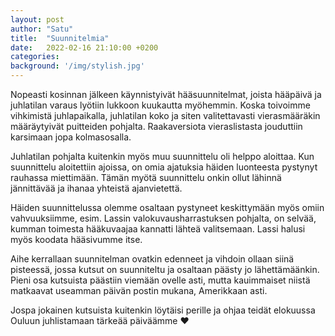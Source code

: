 ```yaml
---
layout: post
author: "Satu"
title:  "Suunnitelmia"
date:   2022-02-16 21:10:00 +0200
categories:
background: '/img/stylish.jpg'
---
```


Nopeasti kosinnan jälkeen käynnistyivät hääsuunnitelmat, joista hääpäivä ja juhlatilan varaus lyötiin lukkoon kuukautta myöhemmin. 
Koska toivoimme vihkimistä juhlapaikalla, juhlatilan koko ja siten valitettavasti vierasmääräkin määräytyivät puitteiden pohjalta.
Raakaversiota vieraslistasta jouduttiin karsimaan jopa kolmasosalla.

Juhlatilan pohjalta kuitenkin myös muu suunnittelu oli helppo aloittaa. 
Kun suunnittelu aloitettiin ajoissa, on omia ajatuksia häiden luonteesta pystynyt rauhassa miettimään. 
Tämän myötä suunnittelu onkin ollut lähinnä jännittävää ja ihanaa yhteistä ajanvietettä.

Häiden suunnittelussa olemme osaltaan pystyneet keskittymään myös omiin vahvuuksiimme, esim. Lassin valokuvausharrastuksen pohjalta, on selvää, kumman toimesta hääkuvaajaa kannatti lähteä valitsemaan. Lassi halusi myös koodata hääsivumme itse.

Aihe kerrallaan suunnitelman ovatkin edenneet ja vihdoin ollaan siinä pisteessä, jossa kutsut on suunniteltu ja osaltaan päästy jo lähettämäänkin. 
Pieni osa kutsuista päästiin viemään ovelle asti, mutta kauimmaiset niistä matkaavat useamman päivän postin mukana, Amerikkaan asti.

Jospa jokainen kutsuista kuitenkin löytäisi perille ja ohjaa teidät elokuussa Ouluun juhlistamaan tärkeää päiväämme ❤️